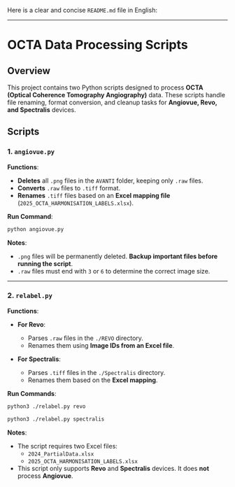 Here is a clear and concise `README.md` file in English:

---

# OCTA Data Processing Scripts

## Overview
This project contains two Python scripts designed to process **OCTA (Optical Coherence Tomography Angiography)** data. These scripts handle file renaming, format conversion, and cleanup tasks for **Angiovue, Revo, and Spectralis** devices.

## Scripts

### 1. `angiovue.py`
**Functions**:
- **Deletes** all `.png` files in the `AVANTI` folder, keeping only `.raw` files.
- **Converts** `.raw` files to `.tiff` format.
- **Renames** `.tiff` files based on an **Excel mapping file** (`2025_OCTA_HARMONISATION_LABELS.xlsx`).

**Run Command**:
```bash
python angiovue.py
```

**Notes**:
- `.png` files will be permanently deleted. **Backup important files before running the script**.
- `.raw` files must end with `3` or `6` to determine the correct image size.

---

### 2. `relabel.py`
**Functions**:
- **For Revo**:
  - Parses `.raw` files in the `./REVO` directory.
  - Renames them using **Image IDs from an Excel file**.

- **For Spectralis**:
  - Parses `.tiff` files in the `./Spectralis` directory.
  - Renames them based on the **Excel mapping**.

**Run Commands**:
```bash
python3 ./relabel.py revo
```
```bash
python3 ./relabel.py spectralis
```

**Notes**:
- The script requires two Excel files:
  - `2024_PartialData.xlsx`
  - `2025_OCTA_HARMONISATION_LABELS.xlsx`
- This script only supports **Revo** and **Spectralis** devices. It does **not** process **Angiovue**.

